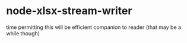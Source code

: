 # node-xlsx-stream-writer

time permitting this will be efficient companion to reader (that may be a while though)
